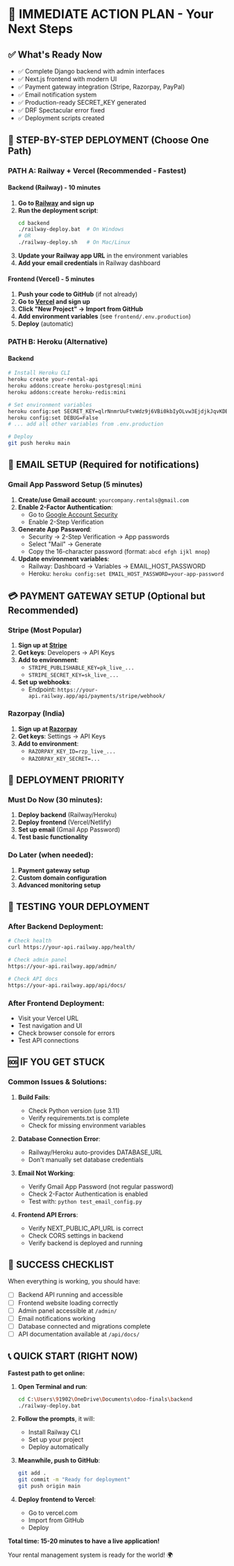 # 🎯 IMMEDIATE ACTION PLAN - Your Next Steps

## ✅ What's Ready Now
- ✅ Complete Django backend with admin interfaces
- ✅ Next.js frontend with modern UI
- ✅ Payment gateway integration (Stripe, Razorpay, PayPal)
- ✅ Email notification system
- ✅ Production-ready SECRET_KEY generated
- ✅ DRF Spectacular error fixed
- ✅ Deployment scripts created

## 🚀 STEP-BY-STEP DEPLOYMENT (Choose One Path)

### PATH A: Railway + Vercel (Recommended - Fastest)

#### Backend (Railway) - 10 minutes
1. **Go to [Railway](https://railway.app) and sign up**
2. **Run the deployment script**:
   ```bash
   cd backend
   ./railway-deploy.bat  # On Windows
   # OR
   ./railway-deploy.sh   # On Mac/Linux
   ```
3. **Update your Railway app URL** in the environment variables
4. **Add your email credentials** in Railway dashboard

#### Frontend (Vercel) - 5 minutes
1. **Push your code to GitHub** (if not already)
2. **Go to [Vercel](https://vercel.com) and sign up**
3. **Click "New Project" → Import from GitHub**
4. **Add environment variables** (see `frontend/.env.production`)
5. **Deploy** (automatic)

### PATH B: Heroku (Alternative)

#### Backend
```bash
# Install Heroku CLI
heroku create your-rental-api
heroku addons:create heroku-postgresql:mini
heroku addons:create heroku-redis:mini

# Set environment variables
heroku config:set SECRET_KEY=qlrNnmrUuFtvWdz9j6VBi0kbIyOLvw3EjdjkJqvKDBsO8sSVRWrps5ziymj3vvCcbPw
heroku config:set DEBUG=False
# ... add all other variables from .env.production

# Deploy
git push heroku main
```

## 📧 EMAIL SETUP (Required for notifications)

### Gmail App Password Setup (5 minutes)
1. **Create/use Gmail account**: `yourcompany.rentals@gmail.com`
2. **Enable 2-Factor Authentication**:
   - Go to [Google Account Security](https://myaccount.google.com/security)
   - Enable 2-Step Verification
3. **Generate App Password**:
   - Security → 2-Step Verification → App passwords
   - Select "Mail" → Generate
   - Copy the 16-character password (format: `abcd efgh ijkl mnop`)
4. **Update environment variables**:
   - Railway: Dashboard → Variables → EMAIL_HOST_PASSWORD
   - Heroku: `heroku config:set EMAIL_HOST_PASSWORD=your-app-password`

## 💳 PAYMENT GATEWAY SETUP (Optional but Recommended)

### Stripe (Most Popular)
1. **Sign up at [Stripe](https://dashboard.stripe.com)**
2. **Get keys**: Developers → API Keys
3. **Add to environment**:
   - `STRIPE_PUBLISHABLE_KEY=pk_live_...`
   - `STRIPE_SECRET_KEY=sk_live_...`
4. **Set up webhooks**: 
   - Endpoint: `https://your-api.railway.app/api/payments/stripe/webhook/`

### Razorpay (India)
1. **Sign up at [Razorpay](https://dashboard.razorpay.com)**
2. **Get keys**: Settings → API Keys
3. **Add to environment**:
   - `RAZORPAY_KEY_ID=rzp_live_...`
   - `RAZORPAY_KEY_SECRET=...`

## 🎯 DEPLOYMENT PRIORITY

### Must Do Now (30 minutes):
1. **Deploy backend** (Railway/Heroku)
2. **Deploy frontend** (Vercel/Netlify)
3. **Set up email** (Gmail App Password)
4. **Test basic functionality**

### Do Later (when needed):
1. **Payment gateway setup**
2. **Custom domain configuration**
3. **Advanced monitoring setup**

## 📱 TESTING YOUR DEPLOYMENT

### After Backend Deployment:
```bash
# Check health
curl https://your-api.railway.app/health/

# Check admin panel
https://your-api.railway.app/admin/

# Check API docs
https://your-api.railway.app/api/docs/
```

### After Frontend Deployment:
- Visit your Vercel URL
- Test navigation and UI
- Check browser console for errors
- Test API connections

## 🆘 IF YOU GET STUCK

### Common Issues & Solutions:

1. **Build Fails**:
   - Check Python version (use 3.11)
   - Verify requirements.txt is complete
   - Check for missing environment variables

2. **Database Connection Error**:
   - Railway/Heroku auto-provides DATABASE_URL
   - Don't manually set database credentials

3. **Email Not Working**:
   - Verify Gmail App Password (not regular password)
   - Check 2-Factor Authentication is enabled
   - Test with: `python test_email_config.py`

4. **Frontend API Errors**:
   - Verify NEXT_PUBLIC_API_URL is correct
   - Check CORS settings in backend
   - Verify backend is deployed and running

## 🎉 SUCCESS CHECKLIST

When everything is working, you should have:
- [ ] Backend API running and accessible
- [ ] Frontend website loading correctly
- [ ] Admin panel accessible at `/admin/`
- [ ] Email notifications working
- [ ] Database connected and migrations complete
- [ ] API documentation available at `/api/docs/`

## 📞 QUICK START (RIGHT NOW)

**Fastest path to get online:**

1. **Open Terminal and run**:
   ```bash
   cd C:\Users\91902\OneDrive\Documents\odoo-finals\backend
   ./railway-deploy.bat
   ```

2. **Follow the prompts**, it will:
   - Install Railway CLI
   - Set up your project
   - Deploy automatically

3. **Meanwhile, push to GitHub**:
   ```bash
   git add .
   git commit -m "Ready for deployment"
   git push origin main
   ```

4. **Deploy frontend to Vercel**:
   - Go to vercel.com
   - Import from GitHub
   - Deploy

**Total time: 15-20 minutes to have a live application!**

Your rental management system is ready for the world! 🌍

